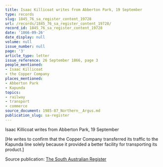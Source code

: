 ```yaml
---
title: Isaac Killicoat writes from Abberton Park, 19 September
type: records
slug: 1845_76_sa_register_content_19728
url: /records/1845_76_sa_register_content_19728/
record_id: 1845_76_sa_register_content_19728
date: '1866-09-26'
date_display: null
volume: null
issue_number: null
page: '3'
article_type: letter
issue_reference: 26 September 1866, page 3
people_mentioned:
- Isaac Killicoat
- the Copper Company
places_mentioned:
- Abberton Park
- Kapunda
topics:
- railway
- transport
- commerce
source_document: 1985-87_Northern__Argus.md
publication_slug: sa-register
---
```


Isaac Killicoat writes from Abberton Park, 19 September

[He writes to confirm that the Copper Company transferred its traffic to the Kapunda line solely because it provided a better facility for transporting its product.]

Source publication: [The South Australian Register](/publications/sa-register/)

